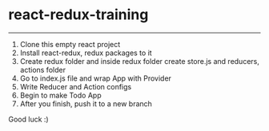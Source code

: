 # react-redux-training

***************************************************

1. Clone this empty react project
2. Install react-redux, redux packages to it
3. Create redux folder and inside redux folder create store.js and reducers, actions folder
4. Go to index.js file and wrap App with Provider
5. Write Reducer and Action configs
6. Begin to make Todo App
7. After you finish, push it to a new branch

Good luck :)
